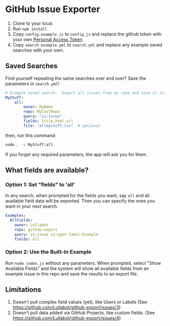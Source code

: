 # GitHub Issue Exporter

1. Clone to your local.
2. Run `npm install`
3. Copy `config.example.js` to `config.js` and replace the github token with your own [Personal Access Token](https://docs.github.com/en/authentication/keeping-your-account-and-data-secure/managing-your-personal-access-tokens).
4. Copy `search.example.yml` to `search.yml` and replace any example saved searches with your own.

## Saved Searches
Find yourself repeating the same searches over and over?  Save the parameters in  `search.yml`!

```yml
# Example saved search.  Export all issues from my repo and save it into the 'exports' folder as 'allmystuff.csv'.
MyStuff:
    all:
        owner: MyName
        repo: MyCoolRepo
        query: "is:issue"
        fields: title,html_url
        file: "allmystuff.csv"  # optional
```

then, run this command:
```bash
node . -s MyStuff:all
```
If you forget any required parameters, the app will ask you for them.

## What fields are available?
### Option 1: Set "fields" to 'all'
In any search, when prompted for the fields you want, say `all` and all available field data will be exported.  Then you can specify the ones you want in your next search.

```yaml
Examples:
  AllFields:
    owner: Lullabot
    repo: github-export
    query: is:issue is:open label:Example
    fields: all
```

### Option 2: Use the Built-In Example
Run `node index.js` without any parameters.  When prompted, select "Show Available Fields" and the system will show all available fields from an example issue in this repo and save the results to an export file. 

## Limitations
1. Doesn't pull complex field values (yet), like Users or Labels (See https://github.com/Lullabot/github-export/issues/3)
2. Doesn't pull data added via GitHub Projects, like custom fields. (See https://github.com/Lullabot/github-export/issues/4)
